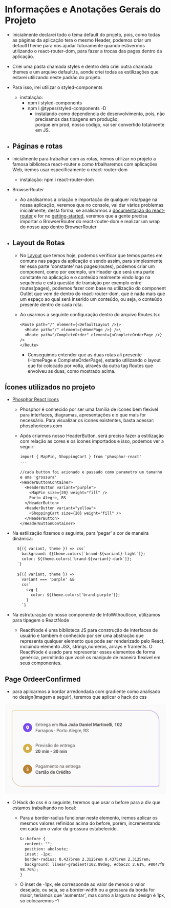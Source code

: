 # Informações e Anotações Gerais do Projeto

- Inicialmente declarei todo o tema default do projeto, pois, como todas as páginas da aplicação tera o mesmo Header, podemos criar um defaultTheme para nos ajudar futuramente quando estivermos utilizando o react-router-dom, para fazer a trocas das pages dentro da aplicação.
- Criei uma pasta chamada styles e dentro dela criei outra chamada themes e um arquivo default.ts, aonde criei todas as estilizações que estarei utilizando neste padrão do projeto.
- Para isso, irei utilizar o styled-components
  - instalação:
    - npm i styled-components
    - npm i @types/styled-components -D
      - instalando como dependencia de desenvolvimento, pois, não precisamos das tipagens em produção,  
        porque em prod, nosso código, vai ser convertido totalmente em JS.

- ## Páginas e rotas

- inicialmente para trabalhar com as rotas, iremos utilizar no projeto a famosa biblioteca react-router e como trbalharemos com aplicações Web, iremos usar especificamente o react-router-dom
  - instalação: npm i react-router-dom

- BrowserRouter
  - Ao analisarmos a criação e importação de qualquer rota/page na nossa aplicação, veremos que no console, vai dar vários problemas inicialmente, desta forma, se analisarmos a [documentação do react-router](https://github.com/remix-run/react-router) e for no [getting-started](https://github.com/remix-run/react-router/blob/main/docs/start/_tutorial.md), veremos que a gente precisa importar o BrowserRouter do react-router-dom e realizar um wrap do nosso app dentro BrowserRouter 
  
- ## Layout de Rotas

  - No [Layout](https://www.figma.com/design/04M08yho8hDftlvH2lZAHP/Coffee-Delivery-•-Desafio-React-(Copy)?node-id=0-1&t=QVV9Jl6CAGgdrP3w-0) que temos hoje, podemos verificar que temos partes em comuns nas pages da aplicação e sendo assim, para simplesmente ter essa parte 'constante' nas pages(routes), podemos criar um component, como por exemplo, um Header que será uma parte constante na aplicação e o conteúdo realmente vindo logo na sequência e está questão de transição por exemplo entre routes(pages), podemos fazer com base na utilização do component Outlet que vem de dentro do react-router-dom, que é nada mais que um espaço ao qual será inserido um conteúdo, ou seja, o conteúdo presente dentro de cada rota.

  - Ao usarmos a seguinte configuração dentro do arquivo Routes.tsx

    >
        <Route path="/" element={<DefaultLayout />}>
          <Route path="/" element={<HomePage />} />\
          <Route path="/CompleteOrder" element={<CompleteOrderPage />} />
        </Route>

    - Conseguimos entender que as duas rotas ali presente (HomePage e CompleteOrderPage), estarão utilizando o layout que foi colocado por volta, através da outra tag Routes que envolveu as duas, como mostrado acima.


## Ícones utilizados no projeto

- [Phosphor React Icons](https://www.npmjs.com/package/phosphor-react)
  - Phosphor é conhecido por ser uma família de ícones bem flexível para interfaces, diagramas, apresentações e 
    o que mais for necessário. Para visualizar os ícones existentes, basta acessar: phosphoricons.com

  - Após criarmos nosso HeaderButton, será preciso fazer a estilização com relação as cores e os ícones importados e isso, podemos ver a seguir:

    >
        import { MapPin, ShoppingCart } from 'phosphor-react'
        ...

        //cada button foi acionado e passado como parametro um tamanho e uma 'grossura'
        <HeaderButtonContainer>
          <HeaderButton variant="purple">
            <MapPin size={20} weight="fill" />
            Porto Alegre, RS
          </HeaderButton>
          <HeaderButton variant="yellow">
            <ShoppingCart size={20} weight="fill" />
          </HeaderButton>
        </HeaderButtonContainer>

- Na estilização fizemos o seguinte, para 'pegar' a cor de maneira dinâmica:

    >
        ${({ variant, theme }) => css`
          background: ${theme.colors[`brand-${variant}-light`]};
          color: ${theme.colors[`brand-${variant}-dark`]};
        `}

        ${({ variant, theme }) =>
          variant === 'purple' &&
          css`
            svg {
              color: ${theme.colors['brand-purple']};
            }
          `}

- Na estruturação do nosso componente de InfoWithoutIcon, utilizamos para tipagem o ReactNode
  - ReactNode é uma biblioteca JS para construção de interfaces de usuário
    e também é conhecido por ser uma abstração que representa qualquer
    elemento que pode ser renderizado pelo React, incluindo elemento JSX, strings,números, arrays e framents.
    O ReactNode é usado para representar esses elementos
    de forma genérica, permitindo que você os manipule
    de maneira flexível em seus componentes.


## Page OrdeerConfirmed

- para aplicarmos a bordar arredondada com gradiente como analisado no design(imagem a seguir), teremos que aplicar o hack do css

![](./src/assets/OrderConfirmedBlockGradient.png)

- O Hack do css é o seguinte, teremos que usar o before para a div que estamos trabalhando no local:

  * Para a border-radius funcionar neste elemento, iremos aplicar os mesmos valores refinidos acima do before, porém, incrementando em cada um o valor da grossura estabelecido.
    
      >
        &::before {
          content: "";
          position: abolsute;
          inset: -1px;
          border-radius: 0.4375rem 2.3125rem 0.4375rem 2.3125rem;
          background: linear-gradient(102.89deg, #dbac2c 2.61%, #8047f8 98.76%);
        }

  * O inset de -1px, ele corresponde ao valor de menos o valor desejado, ou seja, se a border-width ou a grossura da borda for maior, teriamos que 'aumentar', mas como a largura no design é 1px, so colocaremos -1
